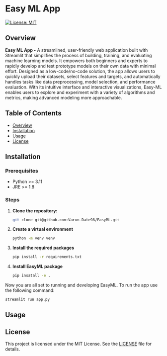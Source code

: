 # Easy ML App

[![License: MIT](https://img.shields.io/badge/License-MIT-yellow.svg)](LICENSE)

## Overview

**Easy ML App -** A streamlined, user-friendly web application built with Streamlit that simplifies the process of building, training, and evaluating machine learning models. It empowers both beginners and experts to rapidly develop and test prototype models on their own data with minimal effort. Designed as a low-code/no-code solution, the app allows users to quickly upload their datasets, select features and targets, and automatically handles tasks like data preprocessing, model selection, and performance evaluation. With its intuitive interface and interactive visualizations, Easy-ML enables users to explore and experiment with a variety of algorithms and metrics, making advanced modeling more approachable.

## Table of Contents

- [Overview](#overview)
- [Installation](#installation)
- [Usage](#usage)
- [License](#license)

## Installation

### Prerequisites

- Python >= 3.11
- JRE >= 1.8

### Steps

1. **Clone the repository:**
   ```bash
   git clone git@github.com:Varun-Date98/EasyML.git

2. **Create a virtual environment**
   ```bash
   python -m venv venv
   
3. **Install the required packages**
   ```bash
   pip install -r requirements.txt

4. **Install EasyML package**
   ```bash
   pip insatall -e .

Now you are all set to running and developing EasyML. To run the app use the following command:
   ```bash
   streamlit run app.py
   ```

## Usage

## License
This project is licensed under the MIT License. See the [LICENSE](LICENSE) file for details.
